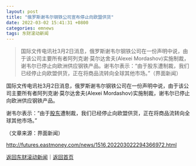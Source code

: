 ```yaml
---
layout: post
title: "俄罗斯谢韦尔钢铁公司宣布停止向欧盟供货"
date: 2022-03-02 15:41:31 +0800
categories: emnews
tags: 东财滚动新闻
---
```

> 国际文传电讯社3月2日消息，俄罗斯谢韦尔钢铁公司在一份声明中说，由于该公司主要所有者阿列克谢·莫尔达舍夫(Alexei Mordashov)实施制裁，谢韦尔已停止向欧洲供应钢铁产品。谢韦尔表示：“由于股东遭制裁，我们已经停止向欧盟供货，正在将商品流转向全球其他市场。”（界面新闻）

<p>国际文传电讯社3月2日消息，俄罗斯谢韦尔钢铁公司在一份声明中说，由于该公司主要所有者阿列克谢·莫尔达舍夫(Alexei Mordashov)实施制裁，谢韦尔已停止向欧洲供应钢铁产品。</p><p>谢韦尔表示：“由于<span id="Info.3286"><a href="http://data.eastmoney.com/gdfx/" class="infokey">股东</a></span>遭制裁，我们已经停止向欧盟供货，正在将商品流转向全球其他市场。”</p><p class="em_media">（文章来源：界面新闻）</p>

<http://futures.eastmoney.com/news/1516,202203022294366972.html>

[返回东财滚动新闻](//finews.withounder.com/emnews/)｜[返回首页](//finews.withounder.com/)